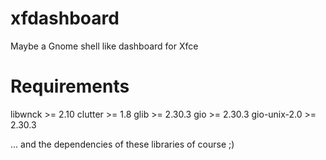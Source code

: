 xfdashboard
===========

Maybe a Gnome shell like dashboard for Xfce


Requirements
============

libwnck >= 2.10
clutter >= 1.8
glib >= 2.30.3
gio >= 2.30.3
gio-unix-2.0 >= 2.30.3

... and the dependencies of these libraries of course ;)

